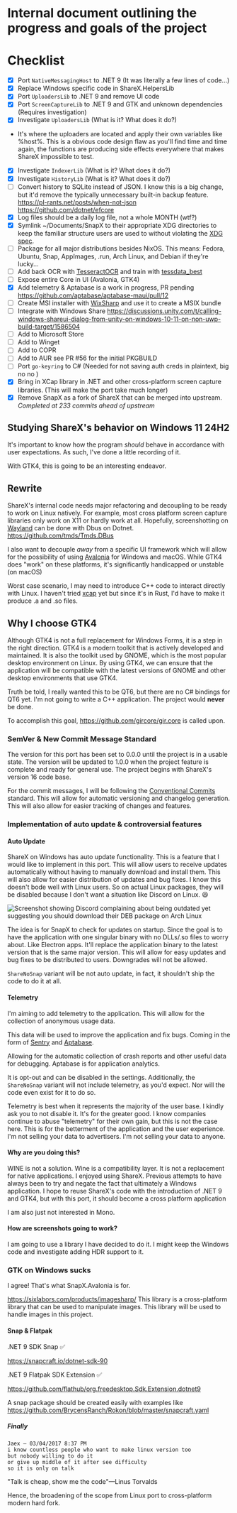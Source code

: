 # Internal document outlining the progress and goals of the project

# Checklist

- [x] Port `NativeMessagingHost` to .NET 9 (It was literally a few lines of code...)
- [x] Replace Windows specific code in ShareX.HelpersLib
- [x] Port `UploadersLib` to .NET 9 and remove UI code
- [x] Port `ScreenCaptureLib` to .NET 9 and GTK and unknown dependencies (Requires investigation)
- [x] Investigate `UploadersLib` (What is it? What does it do?)
- It's where the uploaders are located and apply their own variables like %host%. This is a obvious code design flaw as you'll find time and time again, the functions are producing side effects everywhere that makes ShareX impossible to test.
- [x] Investigate `IndexerLib` (What is it? What does it do?)
- [x] Investigate `HistoryLib` (What is it? What does it do?)
- [ ] Convert history to SQLite instead of JSON. I know this is a big change, but it'd remove the typically unnecessary built-in backup feature. <https://pl-rants.net/posts/when-not-json> <https://github.com/dotnet/efcore>
- [x] Log files should be a daily log file, not a whole MONTH (wtf?)
- [x] Symlink ~/Documents/SnapX to their appropriate XDG directories to keep the familiar structure users are used to without violating the [XDG spec](https://specifications.freedesktop.org/basedir-spec/latest/).
- [ ] Package for all major distributions besides NixOS. This means: Fedora, Ubuntu, Snap, AppImages, .run, Arch Linux, and Debian if they're lucky...
- [ ] Add back OCR with [TesseractOCR](https://github.com/Sicos1977/TesseractOCR) and train with [tessdata_best](https://github.com/tesseract-ocr/tessdata_best)
- [ ] Expose entire Core in UI (Avalonia, GTK4)
- [x] Add telemetry & Aptabase is a work in progress, PR pending https://github.com/aptabase/aptabase-maui/pull/12
- [ ] Create MSI installer with [WixSharp](https://github.com/oleg-shilo/wixsharp) and use it to create a MSIX bundle
- [ ] Integrate with Windows Share https://discussions.unity.com/t/calling-windows-shareui-dialog-from-unity-on-windows-10-11-on-non-uwp-build-target/1586504
- [ ] Add to Microsoft Store
- [ ] Add to Winget
- [ ] Add to COPR
- [ ] Add to AUR see PR #56 for the initial PKGBUILD
- [ ] Port `go-keyring` to C# (Needed for not saving auth creds in plaintext, big no no )
- [x] Bring in XCap library in .NET and other cross-platform screen capture libraries. (This will make the port take much longer)
- [x] Remove SnapX as a fork of ShareX that can be merged into upstream. *Completed at 233 commits ahead of upstream*

## Studying ShareX's behavior on Windows 11 24H2

It's important to know how the program *should* behave in accordance with user expectations. As such, I've done a little recording of it.

With GTK4, this is going to be an interesting endeavor.

## Rewrite

ShareX's internal code needs major refactoring and decoupling to be ready to work on Linux natively. For example, most cross platform screen capture libraries only work on X11 or hardly work at all. Hopefully, screenshotting on [Wayland](https://wayland.freedesktop.org/) can be done with Dbus on Dotnet. <https://github.com/tmds/Tmds.DBus>

I also want to decouple *away* from a specific UI framework
which will allow for the possibility of using [Avalonia](https://github.com/AvaloniaUI/Avalonia) for Windows and macOS.
While GTK4 does "work" on these platforms, it's significantly handicapped or unstable (on macOS)

Worst case scenario, I may need to introduce C++ code to interact directly with Linux. I haven't tried [xcap](https://github.com/nashaofu/xcap) yet but since it's in Rust, I'd have to make it produce .a and .so files.

## Why I choose GTK4

Although GTK4 is not a full replacement for Windows Forms, it is a step in the right direction. GTK4 is a modern toolkit that is actively developed and maintained. It is also the toolkit used by GNOME, which is the most popular desktop environment on Linux. By using GTK4, we can ensure that the application will be compatible with the latest versions of GNOME and other desktop environments that use GTK4.

Truth be told, I really wanted this to be QT6, but there are no C# bindings for QT6 yet. I'm not going to write a C++ application. The project would **never** be done.

To accomplish this goal, <https://github.com/gircore/gir.core> is called upon.

### SemVer & New Commit Message Standard

The version for this port has been set to 0.0.0 until the project is in a usable state. The version will be updated to 1.0.0 when the project feature is complete and ready for general use. The project begins with ShareX's version 16 code base.

For the commit messages, I will be following the [Conventional Commits](https://www.conventionalcommits.org/en/v1.0.0/) standard. This will allow for automatic versioning and changelog generation. This will also allow for easier tracking of changes and features.

### Implementation of auto update & controversial features

#### Auto Update

ShareX on Windows has auto update functionality. This is a feature that I would like to implement in this port. This will allow users to receive updates automatically without having to manually download and install them. This will also allow for easier distribution of updates and bug fixes. I know this doesn't bode well with Linux users. So on actual Linux packages, they will be disabled because I don't want a situation like Discord on Linux. :laughing:

![Screenshot showing Discord complaining about being outdated yet suggesting you should download their DEB package on Arch Linux](\.github/discordarchexample.png)

The idea is for SnapX to check for updates on startup. Since the goal is to have the application with one singular binary with no DLLs/.so files to worry about. Like Electron apps. It'll replace the application binary to the latest version that is the same major version. This will allow for easy updates and bug fixes to be distributed to users. Downgrades will not be allowed.

`ShareNoSnap` variant will be not auto update, in fact, it shouldn't ship the code to do it at all.

#### Telemetry

I'm aiming to add telemetry to the application.
This will allow for the collection of anonymous usage data.

This data will be used to improve the application and fix bugs.
Coming in the form of [Sentry](https://sentry.io/) and [Aptabase](https://github.com/aptabase/aptabase).

Allowing for the automatic collection of crash reports and other useful data for debugging. Aptabase is for application analytics.

It is opt-out and can be disabled in the settings. Additionally, the `ShareNoSnap` variant will not include telemetry, as you'd expect. Nor will the code even exist for it to do so.

Telemetry is best when it represents the majority of the user base. I kindly ask you to not disable it. It's for the greater good. I know companies continue to abuse "telemetry" for their own gain, but this is not the case here. This is for the betterment of the application and the user experience. I'm not selling your data to advertisers. I'm not selling your data to anyone.

#### Why are you doing this?

WINE is not a solution. Wine is a compatibility layer. It is not a replacement for native applications. I enjoyed using ShareX. Previous attempts to have always been to try and negate the fact that ultimately a Windows application. I hope to reuse ShareX's code with the introduction of .NET 9 and GTK4, but with this port, it should become a cross platform application

I am also just not interested in Mono.

#### How are screenshots going to work?

I am going to use a library I have decided to do it. I might keep the Windows code and investigate adding HDR support to it.

### GTK on Windows sucks

I agree! That's what SnapX.Avalonia is for.

<https://sixlabors.com/products/imagesharp/> This library is a cross-platform library that can be used to manipulate images. This library will be used to handle images in this project.

#### Snap & Flatpak

.NET 9 SDK Snap ✅

<https://snapcraft.io/dotnet-sdk-90>

.NET 9 Flatpak SDK Extension ✅

<https://github.com/flathub/org.freedesktop.Sdk.Extension.dotnet9>

A snap package should be created easily with examples like <https://github.com/BrycensRanch/Rokon/blob/master/snapcraft.yaml>

##### Finally

````
Jaex — 03/04/2017 8:37 PM
i know countless people who want to make linux version too
but nobody willing to do it
or give up middle of it after see difficulty
so it is only on talk
````

"Talk is cheap, show me the code"—Linus Torvalds

Hence, the broadening of the scope from Linux port to cross-platform modern hard fork.
